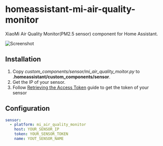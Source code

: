 # homeassistant-mi-air-quality-monitor
XiaoMi Air Quality Monitor(PM2.5 sensor) component for Home Assistant.

![Screenshot](https://raw.githubusercontent.com/bit3725/homeassistant-mi-air-quality-monitor/master/images/screenshot.jpg)

## Installation
1. Copy *custom_components/sensor/mi_air_quality_moitor.py* to **.homeassistant/custom_components/sensor**.
2. Get the IP of your sensor.
3. Follow [Retrieving the Access Token](https://home-assistant.io/components/vacuum.xiaomi_miio/#retrieving-the-access-token) guide to get the token of your sensor

## Configuration
```yaml
sensor:
  - platform: mi_air_quality_monitor
    host: YOUR_SENSOR_IP
    token: YOUR_SENSOR_TOKEN
    name: YOUT_SENSOR_NAME
```
